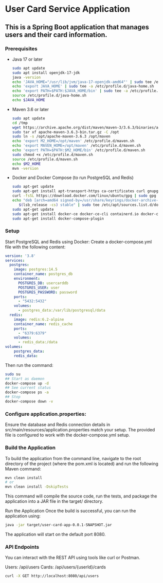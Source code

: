# User Card Service Application
## This is a Spring Boot application that manages users and their card information.

### Prerequisites
- Java 17 or later
  ```sh WSL
  sudo apt update
  sudo apt install openjdk-17-jdk
  java -version
  echo 'JAVA_HOME="/usr/lib/jvm/java-17-openjdk-amd64"' | sudo tee /etc/profile.d/java-home.sh
  echo 'export JAVA_HOME' | sudo tee -a /etc/profile.d/java-home.sh
  echo 'export PATH=$PATH:$JAVA_HOME/bin' | sudo tee -a /etc/profile.d/java-home.sh
  source /etc/profile.d/java-home.sh
  echo $JAVA_HOME
  ```
- Maven 3.6 or later
  ```sh WSL
  sudo apt update
  cd /tmp
  wget https://archive.apache.org/dist/maven/maven-3/3.6.3/binaries/apache-maven-3.6.3-bin.tar.gz
  sudo tar xf apache-maven-3.6.3-bin.tar.gz -C /opt
  sudo ln -s /opt/apache-maven-3.6.3 /opt/maven
  echo 'export M2_HOME=/opt/maven' /etc/profile.d/maven.sh
  echo 'export MAVEN_HOME=/opt/maven' /etc/profile.d/maven.sh
  echo 'export PATH=$PATH:$M2_HOME/bin' /etc/profile.d/maven.sh
  sudo chmod +x /etc/profile.d/maven.sh
  source /etc/profile.d/maven.sh
  echo $M2_HOME
  mvn -version
  ```
- Docker and Docker Compose (to run PostgreSQL and Redis)
  ```sh WSL
  sudo apt-get update
  sudo apt-get install apt-transport-https ca-certificates curl gnupg lsb-release
  curl -fsSL https://download.docker.com/linux/ubuntu/gpg | sudo gpg --dearmor -o /usr/share/keyrings/docker-archive-keyring.gpg
  echo "deb [arch=amd64 signed-by=/usr/share/keyrings/docker-archive-keyring.gpg] https://download.docker.com/linux/ubuntu \
     $(lsb_release -cs) stable" | sudo tee /etc/apt/sources.list.d/docker.list > /dev/null
  sudo apt-get update
  sudo apt-get install docker-ce docker-ce-cli containerd.io docker-compose
  sudo apt-get install docker-compose-plugin
  ```

### Setup
Start PostgreSQL and Redis using Docker:
Create a docker-compose.yml file with the following content:

```yaml
version: '3.8'
services:
  postgres:
    image: postgres:14.5
    container_name: postgres_db
    environment:
      POSTGRES_DB: usercarddb
      POSTGRES_USER: user
      POSTGRES_PASSWORD: password
    ports:
      - "5432:5432"
    volumes:
      - postgres_data:/var/lib/postgresql/data
  redis:
    image: redis:6.2-alpine
    container_name: redis_cache
    ports:
      - "6379:6379"
    volumes:
      - redis_data:/data
volumes:
    postgres_data:
    redis_data:
```

Then run the command:

```sh WSL
sudo su
## Start as daemon
docker-compose up -d
## See current status
docker-compose ps -a
## Stop
docker-compose down -v
```

### Configure application.properties:
Ensure the database and Redis connection details in src/main/resources/application.properties match your setup. The provided file is configured to work with the docker-compose.yml setup.

### Build the Application
To build the application from the command line, navigate to the root directory of the project (where the pom.xml is located) and run the following Maven command:

```sh
mvn clean install
# or
mvn clean install -DskipTests
```

This command will compile the source code, run the tests, and package the application into a JAR file in the target/ directory.

Run the Application
Once the build is successful, you can run the application using:

```sh
java -jar target/user-card-app-0.0.1-SNAPSHOT.jar
```

The application will start on the default port 8080.

### API Endpoints
You can interact with the REST API using tools like curl or Postman.

Users: /api/users
Cards: /api/users/{userId}/cards

```sh
curl -X GET http://localhost:8080/api/users
```